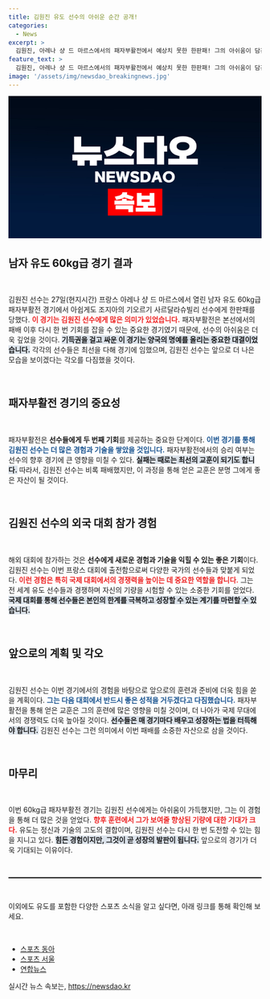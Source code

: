 ```yaml
---
title: 김원진 유도 선수의 아쉬운 순간 공개!
categories:
  - News
excerpt: >
  김원진, 아레나 샹 드 마르스에서의 패자부활전에서 예상치 못한 한판패! 그의 아쉬움이 담긴 순간을 놓치지 마세요!
feature_text: >
  김원진, 아레나 샹 드 마르스에서의 패자부활전에서 예상치 못한 한판패! 그의 아쉬움이 담긴 순간을 놓치지 마세요!
image: '/assets/img/newsdao_breakingnews.jpg'
---
```


<p><img src="/assets/img/newsdao_breakingnews.jpg" alt="ranknews 속보" /></p>

<h2 data-ke-size="size26">남자 유도 60kg급 경기 결과</h2>

<p data-ke-size="size16">&nbsp;</p>

<p data-ke-size="size16">김원진 선수는 27일(현지시간) 프랑스 아레나 샹 드 마르스에서 열린 남자 유도 60kg급 패자부활전 경기에서 아쉽게도 조지아의 기오르기 사르달라슈빌리 선수에게 한판패를 당했다. <b><span style="color: #ee2323;">이 경기는 김원진 선수에게 많은 의미가 있었습니다.</span></b> 패자부활전은 본선에서의 패배 이후 다시 한 번 기회를 잡을 수 있는 중요한 경기였기 때문에, 선수의 아쉬움은 더욱 깊었을 것이다. <b><span style="background-color: #21538527;">기득권을 걸고 싸운 이 경기는 양국의 명예를 올리는 중요한 대결이었습니다.</span></b> 각각의 선수들은 최선을 다해 경기에 임했으며, 김원진 선수는 앞으로 더 나은 모습을 보이겠다는 각오를 다짐했을 것이다.</p>

<p data-ke-size="size16">&nbsp;</p>

<h2 data-ke-size="size26">패자부활전 경기의 중요성</h2>

<p data-ke-size="size16">&nbsp;</p>

<p data-ke-size="size16">패자부활전은 <b>선수들에게 두 번째 기회</b>를 제공하는 중요한 단계이다. <b><span style="color: #1a5490;">이번 경기를 통해 김원진 선수는 더 많은 경험과 기술을 쌓았을 것입니다.</span></b> 패자부활전에서의 승리 여부는 선수의 향후 경기에 큰 영향을 미칠 수 있다. <b><span style="background-color: #21538527;">실패는 때로는 최선의 교훈이 되기도 합니다.</span></b> 따라서, 김원진 선수는 비록 패배했지만, 이 과정을 통해 얻은 교훈은 분명 그에게 좋은 자산이 될 것이다.</p>

<p data-ke-size="size16">&nbsp;</p>

<h2 data-ke-size="size26">김원진 선수의 외국 대회 참가 경험</h2>

<p data-ke-size="size16">&nbsp;</p>

<p data-ke-size="size16">해외 대회에 참가하는 것은 <b>선수에게 새로운 경험과 기술을 익힐 수 있는 좋은 기회</b>이다. 김원진 선수는 이번 프랑스 대회에 출전함으로써 다양한 국가의 선수들과 맞붙게 되었다. <b><span style="color: #ee2323;">이런 경험은 특히 국제 대회에서의 경쟁력을 높이는 데 중요한 역할을 합니다.</span></b> 그는 전 세계 유도 선수들과 경쟁하며 자신의 기량을 시험할 수 있는 소중한 기회를 얻었다. <b><span style="background-color: #21538527;">국제 대회를 통해 선수들은 본인의 한계를 극복하고 성장할 수 있는 계기를 마련할 수 있습니다.</span></b></p>

<p data-ke-size="size16">&nbsp;</p>

<h2 data-ke-size="size26">앞으로의 계획 및 각오</h2>

<p data-ke-size="size16">&nbsp;</p>

<p data-ke-size="size16">김원진 선수는 이번 경기에서의 경험을 바탕으로 앞으로의 훈련과 준비에 더욱 힘을 쏟을 계획이다. <b><span style="color: #1a5490;">그는 다음 대회에서 반드시 좋은 성적을 거두겠다고 다짐했습니다.</span></b> 패자부활전을 통해 얻은 교훈은 그의 훈련에 많은 영향을 미칠 것이며, 더 나아가 국제 무대에서의 경쟁력도 더욱 높아질 것이다. <b><span style="background-color: #21538527;">선수들은 매 경기마다 배우고 성장하는 법을 터득해야 합니다.</span></b> 김원진 선수는 그런 의미에서 이번 패배를 소중한 자산으로 삼을 것이다.</p>

<p data-ke-size="size16">&nbsp;</p>

<h2 data-ke-size="size26">마무리</h2>

<p data-ke-size="size16">&nbsp;</p>

<p data-ke-size="size16">이번 60kg급 패자부활전 경기는 김원진 선수에게는 아쉬움이 가득했지만, 그는 이 경험을 통해 더 많은 것을 얻었다. <b><span style="color: #ee2323;">향후 훈련에서 그가 보여줄 향상된 기량에 대한 기대가 크다.</span></b> 유도는 정신과 기술의 고도의 결합이며, 김원진 선수는 다시 한 번 도전할 수 있는 힘을 지니고 있다. <b><span style="background-color: #21538527;">힘든 경험이지만, 그것이 곧 성장의 발판이 됩니다.</span></b> 앞으로의 경기가 더욱 기대되는 이유이다.</p>

<p data-ke-size="size16">&nbsp;</p>

<hr style="height: 2px; border: none; color: #000; background-color: #000;"/>

<p data-ke-size="size16">&nbsp;</p>

<p data-ke-size="size16">이외에도 유도를 포함한 다양한 스포츠 소식을 알고 싶다면, 아래 링크를 통해 확인해 보세요.</p>

<p data-ke-size="size16">&nbsp;</p>

<ul>
<li><a href="https://sports.donga.com/3/all/20230830/119324710/1">스포츠 동아</a></li>
<li><a href="https://www.sportsseoul.com/news/news_view.php?news_seq=477001">스포츠 서울</a></li>
<li><a href="https://www.yna.co.kr/view/AKR20230830053300063?input=1195m">연합뉴스</a></li>
</ul>
실시간 뉴스 속보는, <a href="https://newsdao.kr" rel="dofollow">https://newsdao.kr</a>


